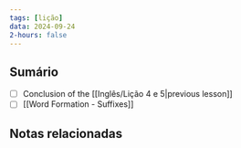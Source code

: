 ```yaml
---
tags: [lição]
data: 2024-09-24
2-hours: false
---
```


## Sumário
- [ ] Conclusion of the [[Inglês/Lição 4 e 5|previous lesson]]
- [ ] [[Word Formation - Suffixes]]
## Notas relacionadas